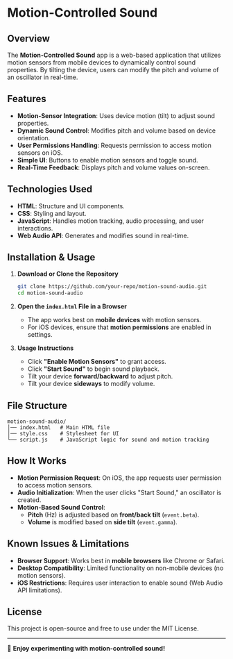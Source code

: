 # Motion-Controlled Sound

## Overview

The **Motion-Controlled Sound** app is a web-based application that utilizes motion sensors from mobile devices to dynamically control sound properties. By tilting the device, users can modify the pitch and volume of an oscillator in real-time.

## Features

- **Motion-Sensor Integration**: Uses device motion (tilt) to adjust sound properties.
- **Dynamic Sound Control**: Modifies pitch and volume based on device orientation.
- **User Permissions Handling**: Requests permission to access motion sensors on iOS.
- **Simple UI**: Buttons to enable motion sensors and toggle sound.
- **Real-Time Feedback**: Displays pitch and volume values on-screen.

## Technologies Used

- **HTML**: Structure and UI components.
- **CSS**: Styling and layout.
- **JavaScript**: Handles motion tracking, audio processing, and user interactions.
- **Web Audio API**: Generates and modifies sound in real-time.

## Installation & Usage

1. **Download or Clone the Repository**
   ```sh
   git clone https://github.com/your-repo/motion-sound-audio.git
   cd motion-sound-audio
   ```

2. **Open the `index.html` File in a Browser**
   - The app works best on **mobile devices** with motion sensors.
   - For iOS devices, ensure that **motion permissions** are enabled in settings.

3. **Usage Instructions**
   - Click **"Enable Motion Sensors"** to grant access.
   - Click **"Start Sound"** to begin sound playback.
   - Tilt your device **forward/backward** to adjust pitch.
   - Tilt your device **sideways** to modify volume.

## File Structure

```
motion-sound-audio/
│── index.html   # Main HTML file
│── style.css    # Stylesheet for UI
└── script.js    # JavaScript logic for sound and motion tracking
```

## How It Works

- **Motion Permission Request**: On iOS, the app requests user permission to access motion sensors.
- **Audio Initialization**: When the user clicks "Start Sound," an oscillator is created.
- **Motion-Based Sound Control**:
  - **Pitch** (Hz) is adjusted based on **front/back tilt** (`event.beta`).
  - **Volume** is modified based on **side tilt** (`event.gamma`).

## Known Issues & Limitations

- **Browser Support**: Works best in **mobile browsers** like Chrome or Safari.
- **Desktop Compatibility**: Limited functionality on non-mobile devices (no motion sensors).
- **iOS Restrictions**: Requires user interaction to enable sound (Web Audio API limitations).

## License

This project is open-source and free to use under the MIT License.

---

🎵 **Enjoy experimenting with motion-controlled sound!**
